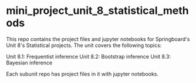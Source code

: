 # mini_project_unit_8_statistical_methods
This repo contains the project files and jupyter notebooks for Springboard's Unit 8's Statistical projects.
The unit covers the following topics:

Unit 8.1: Frequentist inference
Unit 8.2: Bootstrap inference
Unit 8.3: Bayesian inference

Each subunit repo has project files in it with jupyter notebooks. 
